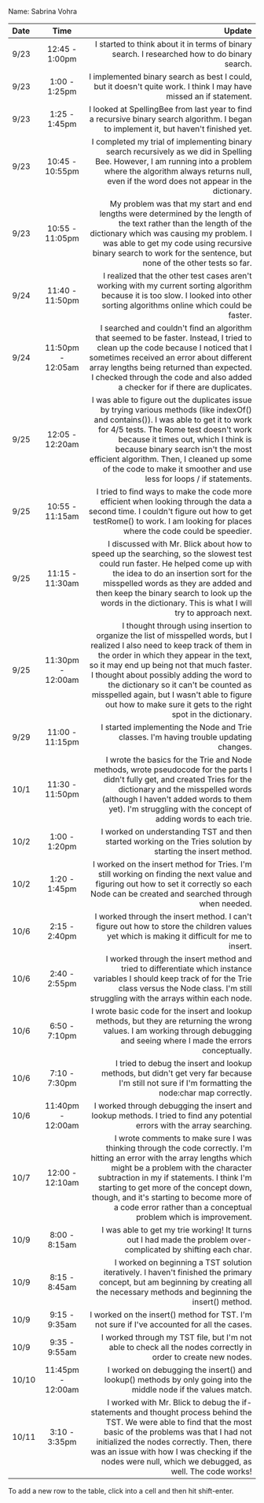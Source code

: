 Name: Sabrina Vohra

| Date  |       Time        |                                                                                                                                                                                                                                                                                                                                                                                                                        Update |
|:------|:-----------------:|------------------------------------------------------------------------------------------------------------------------------------------------------------------------------------------------------------------------------------------------------------------------------------------------------------------------------------------------------------------------------------------------------------------------------:|
| 9/23  |  12:45 - 1:00pm   |                                                                                                                                                                                                                                                                                                                                  I started to think about it in terms of binary search. I researched how to do binary search. |
| 9/23  |   1:00 - 1:25pm   |                                                                                                                                                                                                                                                                                                            I implemented binary search as best I could, but it doesn't quite work. I think I may have missed an if statement. |
| 9/23  |   1:25 - 1:45pm   |                                                                                                                                                                                                                                                                                        I looked at SpellingBee from last year to find a recursive binary search algorithm. I began to implement it, but haven't finished yet. |
| 9/23  |  10:45 - 10:55pm  |                                                                                                                                                                                                   I completed my trial of implementing binary search recursively as we did in Spelling Bee. However, I am running into a problem where the algorithm always returns null, even if the word does not appear in the dictionary. |
| 9/23  |  10:55 - 11:05pm  |                                                                                                                                           My problem was that my start and end lengths were determined by the length of the text rather than the length of the dictionary which was causing my problem. I was able to get my code using recursive binary search to work for the sentence, but none of the other tests so far. |
| 9/24  |  11:40 - 11:50pm  |                                                                                                                                                                                                                                            I realized that the other test cases aren't working with my current sorting algorithm because it is too slow. I looked into other sorting algorithms online which could be faster. |
| 9/24  | 11:50pm - 12:05am |                                                                                                                   I searched and couldn't find an algorithm that seemed to be faster. Instead, I tried to clean up the code because I noticed that I sometimes received an error about different array lengths being returned than expected. I checked through the code and also added a checker for if there are duplicates. |
| 9/25  |  12:05 - 12:20am  |                                              I was able to figure out the duplicates issue by trying various methods (like indexOf() and contains()). I was able to get it to work for 4/5 tests. The Rome test doesn't work because it times out, which I think is because binary search isn't the most efficient algorithm. Then, I cleaned up some of the code to make it smoother and use less for loops / if statements. |
| 9/25  |  10:55 - 11:15am  |                                                                                                                                                                                                              I tried to find ways to make the code more efficient when looking through the data a second time. I couldn't figure out how to get testRome() to work. I am looking for places where the code could be speedier. |
| 9/25  |  11:15 - 11:30am  |                                                                                                    I discussed with Mr. Blick about how to speed up the searching, so the slowest test could run faster. He helped come up with the idea to do an insertion sort for the misspelled words as they are added and then keep the binary search to look up the words in the dictionary. This is what I will try to approach next. |
| 9/25  | 11:30pm - 12:00am | I thought through using insertion to organize the list of misspelled words, but I realized I also need to keep track of them in the order in which they appear in the text, so it may end up being not that much faster. I thought about possibly adding the word to the dictionary so it can't be counted as misspelled again, but I wasn't able to figure out how to make sure it gets to the right spot in the dictionary. |
| 9/29  |  11:00 - 11:15pm  |                                                                                                                                                                                                                                                                                                                                        I started implementing the Node and Trie classes. I'm having trouble updating changes. |
| 10/1  |  11:30 - 11:50pm  |                                                                                                                                                I wrote the basics for the Trie and Node methods, wrote pseudocode for the parts I didn't fully get, and created Tries for the dictionary and the misspelled words (although I haven't added words to them yet). I'm struggling with the concept of adding words to each trie. |
| 10/2  |   1:00 - 1:20pm   |                                                                                                                                                                                                                                                                                                                   I worked on understanding TST and then started working on the Tries solution by starting the insert method. |
| 10/2  |   1:20 - 1:45pm   |                                                                                                                                                                                                                                   I worked on the insert method for Tries. I'm still working on finding the next value and figuring out how to set it correctly so each Node can be created and searched through when needed. |
| 10/6  |   2:15 - 2:40pm   |                                                                                                                                                                                                                                                                                    I worked through the insert method. I can't figure out how to store the children values yet which is making it difficult for me to insert. |
| 10/6  |   2:40 - 2:55pm   |                                                                                                                                                                                                                I worked through the insert method and tried to differentiate which instance variables I should keep track of for the Trie class versus the Node class. I'm still struggling with the arrays within each node. |
| 10/6  |   6:50 - 7:10pm   |                                                                                                                                                                                                                                                I wrote basic code for the insert and lookup methods, but they are returning the wrong values. I am working through debugging and seeing where I made the errors conceptually. |
| 10/6  |   7:10 - 7:30pm   |                                                                                                                                                                                                                                                                             I tried to debug the insert and lookup methods, but didn't get very far because I'm still not sure if I'm formatting the node:char map correctly. |
| 10/6  | 11:40pm - 12:00am |                                                                                                                                                                                                                                                                                                      I worked through debugging the insert and lookup methods. I tried to find any potential errors with the array searching. |
| 10/7  |  12:00 - 12:10am  |                                                       I wrote comments to make sure I was thinking through the code correctly. I'm hitting an error with the array lengths which might be a problem with the character subtraction in my if statements. I think I'm starting to get more of the concept down, though, and it's starting to become more of a code error rather than a conceptual problem which is improvement. |
| 10/9  |   8:00 - 8:15am   |                                                                                                                                                                                                                                                                                                                I was able to get my trie working! It turns out I had made the problem over-complicated by shifting each char. |
| 10/9  |   8:15 - 8:45am   |                                                                                                                                                                                                                                           I worked on beginning a TST solution iteratively. I haven't finished the primary concept, but am beginning by creating all the necessary methods and beginning the insert() method. |
| 10/9  |   9:15 - 9:35am   |                                                                                                                                                                                                                                                                                                                                    I worked on the insert() method for TST. I'm not sure if I've accounted for all the cases. |
| 10/9  |   9:35 - 9:55am   |                                                                                                                                                                                                                                                                                                                 I worked through my TST file, but I'm not able to check all the nodes correctly in order to create new nodes. |
| 10/10 | 11:45pm - 12:00am |                                                                                                                                                                                                                                                                                                               I worked on debugging the insert() and lookup() methods by only going into the middle node if the values match. |
| 10/11 |   3:10 - 3:35pm   |                                                                                                      I worked with Mr. Blick to debug the if-statements and thought process behind the TST. We were able to find that the most basic of the problems was that I had not initialized the nodes correctly. Then, there was an issue with how I was checking if the nodes were null, which we debugged, as well. The code works! |

To add a new row to the table, click into a cell and then hit shift-enter.